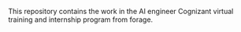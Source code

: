 This repository contains the work in the AI engineer Cognizant virtual training and internship program from forage.
